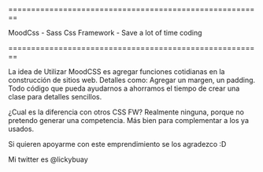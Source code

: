 
========================================================

MoodCss - Sass Css Framework - Save a lot of time coding

========================================================

La idea de Utilizar MoodCSS es agregar funciones cotidianas en la construcción de sitios web. Detalles como: Agregar un margen, un padding. Todo código que pueda ayudarnos a ahorramos el tiempo de crear una clase para detalles sencillos.

¿Cual es la diferencia con otros CSS FW?
Realmente ninguna, porque no pretendo generar una competencia. Más bien para complementar a los ya usados.

Si quieren apoyarme con este emprendimiento se los agradezco :D

Mi twitter es @lickybuay
